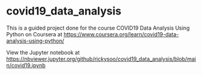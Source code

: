 # covid19_data_analysis

This is a guided project done for the course COVID19 Data Analysis Using Python on Coursera at https://www.coursera.org/learn/covid19-data-analysis-using-python/

View the Jupyter notebook at https://nbviewer.jupyter.org/github/rickysoo/covid19_data_analysis/blob/main/covid19.ipynb
